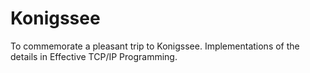 # Konigssee
To commemorate a pleasant trip to Konigssee. Implementations of the details in Effective TCP/IP Programming.
